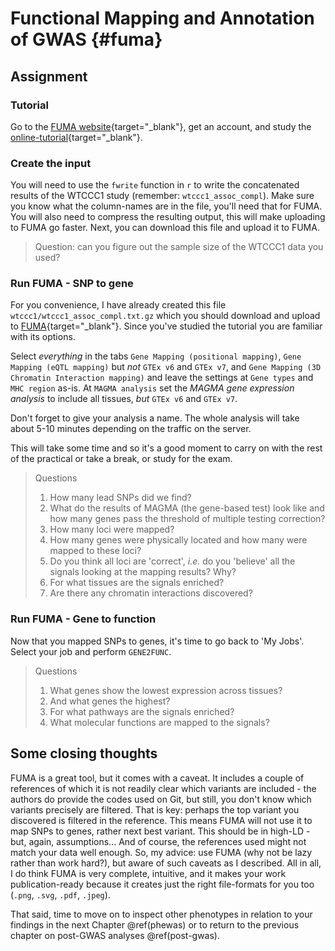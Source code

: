# Functional Mapping and Annotation of GWAS {#fuma}
<!-- ![](./img/_headers/banner_man_standing_dna.png){width=100%} -->





## Assignment

### Tutorial

Go to the [FUMA website](https://fuma.ctglab.nl){target="_blank"}, get an account, and study the [online-tutorial](https://fuma.ctglab.nl/tutorial){target="_blank"}.


### Create the input

You will need to use the `fwrite` function in `r` to write the concatenated results of the WTCCC1 study (remember: `wtccc1_assoc_compl`). Make sure you know what the column-names are in the file, you'll need that for FUMA. You will also need to compress the resulting output, this will make uploading to FUMA go faster. Next, you can download this file and upload it to FUMA.

> Question: can you figure out the sample size of the WTCCC1 data you used?


### Run FUMA - SNP to gene

For you convenience, I have already created this file `wtccc1/wtccc1_assoc_compl.txt.gz` which you should download and upload to [FUMA](https://fuma.ctglab.nl/jobs){target="_blank"}. Since you've studied the tutorial you are familiar with its options. 

Select _everything_ in the tabs `Gene Mapping (positional mapping)`, `Gene Mapping (eQTL mapping)` but *not* `GTEx v6` and `GTEx v7`, and `Gene Mapping (3D Chromatin Interaction mapping)` and leave the settings at `Gene types` and `MHC region` as-is. At `MAGMA analysis` set the _MAGMA gene expression analysis_ to include all tissues, *but* `GTEx v6` and `GTEx v7`. 

Don't forget to give your analysis a name. The whole analysis will take about 5-10 minutes depending on the traffic on the server. 

This will take some time and so it's a good moment to carry on with the rest of the practical or take a break, or study for the exam.

> Questions
> 
> 1. How many lead SNPs did we find?
> 2. What do the results of MAGMA (the gene-based test) look like and how many genes pass the threshold of multiple testing correction?
> 3. How many loci were mapped?
> 4. How many genes were physically located and how many were mapped to these loci?
> 5. Do you think all loci are 'correct', _i.e._ do you 'believe' all the signals looking at the mapping results? Why?
> 6. For what tissues are the signals enriched?
> 7. Are there any chromatin interactions discovered?

### Run FUMA - Gene to function

Now that you mapped SNPs to genes, it's time to go back to 'My Jobs'. Select your job and perform `GENE2FUNC`.

> Questions
> 
> 1. What genes show the lowest expression across tissues?
> 2. And what genes the highest?
> 3. For what pathways are the signals enriched?
> 4. What molecular functions are mapped to the signals?


## Some closing thoughts

FUMA is a great tool, but it comes with a caveat. It includes a couple of references of which it is not readily clear which variants are included - the authors do provide the codes used on Git, but still, you don't know which variants precisely are filtered. That is key: perhaps the top variant you discovered is filtered in the reference. This means FUMA will not use it to map SNPs to genes, rather next best variant. This should be in high-LD - but, again, assumptions... And of course, the references used might not match your data well enough. 
So, my advice: use FUMA (why not be lazy rather than work hard?), but aware of such caveats as I described. All in all, I do think FUMA is very complete, intuitive, and it makes your work publication-ready because it creates just the right file-formats for you too (`.png`, `.svg`, `.pdf`, `.jpeg`).

That said, time to move on to inspect other phenotypes in relation to your findings in the next Chapter \@ref(phewas) or to return to the previous chapter on post-GWAS analyses \@ref(post-gwas).

<script>
title=document.getElementById('header');
title.innerHTML = '<img src="./img/headers/banner_man_standing_dna.png" alt="FUMA">' + title.innerHTML
</script>
